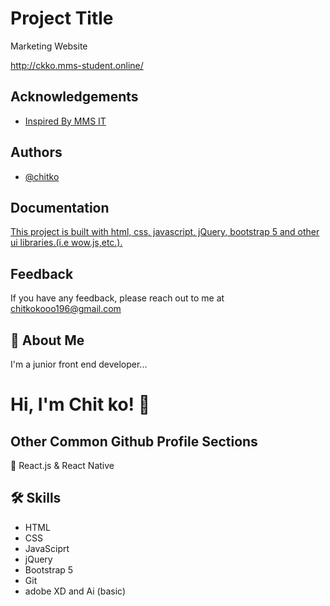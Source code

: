 
# Project Title

Marketing Website 

http://ckko.mms-student.online/
## Acknowledgements

 - [Inspired By MMS IT](https://awesomeopensource.com/project/elangosundar/awesome-README-templates)
 


## Authors

- [@chitko](https://www.github.com/octokatherine)


## Documentation

[This project is built with html, css, javascript, jQuery, bootstrap 5 and other ui libraries.(i.e wow.js,etc.).](https://linktodocumentation)


## Feedback

If you have any feedback, please reach out to me at chitkokooo196@gmail.com


## 🚀 About Me
I'm a junior front end developer...


# Hi, I'm Chit ko! 👋


## Other Common Github Profile Sections

🧠 React.js & React Native




## 🛠 Skills
- HTML
- CSS
- JavaSciprt
- jQuery
- Bootstrap 5
- Git
- adobe XD and Ai (basic)


